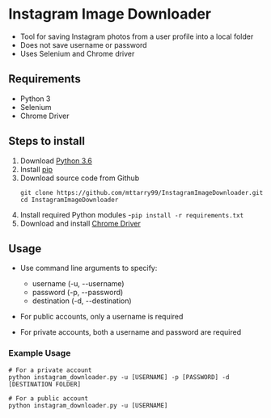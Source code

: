 # Instagram Image Downloader
- Tool for saving Instagram photos from a user profile into a local folder
- Does not save username or password
- Uses Selenium and Chrome driver

## Requirements
- Python 3
- Selenium
- Chrome Driver

## Steps to install
1. Download [Python 3.6](https://www.python.org/downloads/release/python-360/)
2. Install [pip](https://pip.pypa.io/en/stable/installing/)
3. Download source code from Github
	```
	git clone https://github.com/mttarry99/InstagramImageDownloader.git
	cd InstagramImageDownloader
	```
4. Install required Python modules
	-```pip install -r requirements.txt```
5. Download and install [Chrome Driver](https://chromedriver.chromium.org/downloads)

## Usage
- Use command line arguments to specify:
	- username (-u, --username)
	- password (-p, --password)
	- destination (-d, --destination)
	
- For public accounts, only a username is required
- For private accounts, both a username and password are required

### Example Usage
```
# For a private account
python instagram_downloader.py -u [USERNAME] -p [PASSWORD] -d [DESTINATION FOLDER]

# For a public account
python instagram_downloader.py -u [USERNAME]
```
	

